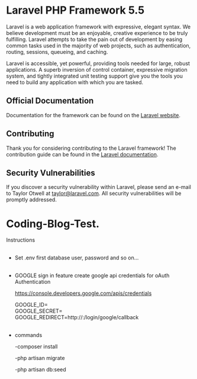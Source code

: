 # Laravel PHP Framework 5.5

Laravel is a web application framework with expressive, elegant syntax. We believe development must be an enjoyable, creative experience to be truly fulfilling. Laravel attempts to take the pain out of development by easing common tasks used in the majority of web projects, such as authentication, routing, sessions, queueing, and caching.

Laravel is accessible, yet powerful, providing tools needed for large, robust applications. A superb inversion of control container, expressive migration system, and tightly integrated unit testing support give you the tools you need to build any application with which you are tasked.

## Official Documentation

Documentation for the framework can be found on the [Laravel website](http://laravel.com/docs).

## Contributing

Thank you for considering contributing to the Laravel framework! The contribution guide can be found in the [Laravel documentation](http://laravel.com/docs/contributions).

## Security Vulnerabilities

If you discover a security vulnerability within Laravel, please send an e-mail to Taylor Otwell at taylor@laravel.com. All security vulnerabilities will be promptly addressed.


# Coding-Blog-Test.

Instructions
</br></br>
* Set .env first database user, password and so on...
</br></br>
* GOOGLE sign in feature
  create google api credentials for oAuth Authentication

  https://console.developers.google.com/apis/credentials

  GOOGLE_ID=
  </br>
  GOOGLE_SECRET=
  </br>
  GOOGLE_REDIRECT=http://<domain>:<port>/login/google/callback
</br></br>
* commands

  -composer install

  -php artisan migrate

  -php artisan db:seed
